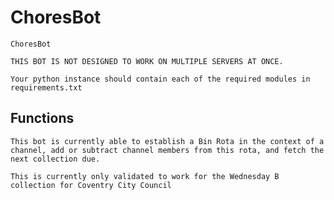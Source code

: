 # ChoresBot
    ChoresBot

    THIS BOT IS NOT DESIGNED TO WORK ON MULTIPLE SERVERS AT ONCE.

    Your python instance should contain each of the required modules in requirements.txt

## Functions
    This bot is currently able to establish a Bin Rota in the context of a channel, add or subtract channel members from this rota, and fetch the next collection due.

    This is currently only validated to work for the Wednesday B collection for Coventry City Council
